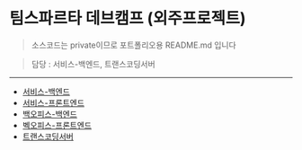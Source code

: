 # 팀스파르타 데브캠프 (외주프로젝트)
> 소스코드는 private이므로 포트폴리오용 README.md 입니다

> 담당 : 서비스-백엔드, 트랜스코딩서버
---
- [서비스-백엔드](https://github.com/kingseungil/teamsparta-devcamp-nurseedu/tree/main/service/backend)
- [서비스-프론트엔드](https://github.com/kingseungil/teamsparta-devcamp-nurseedu/tree/main/service/frontend)
- [백오피스-백엔드](https://github.com/kingseungil/teamsparta-devcamp-nurseedu/tree/main/backoffice/backend)
- [벡오피스-프론트엔드](https://github.com/kingseungil/teamsparta-devcamp-nurseedu/tree/main/backoffice/frontend)
- [트랜스코딩서버](https://github.com/kingseungil/teamsparta-devcamp-nurseedu/tree/main/transcoding)